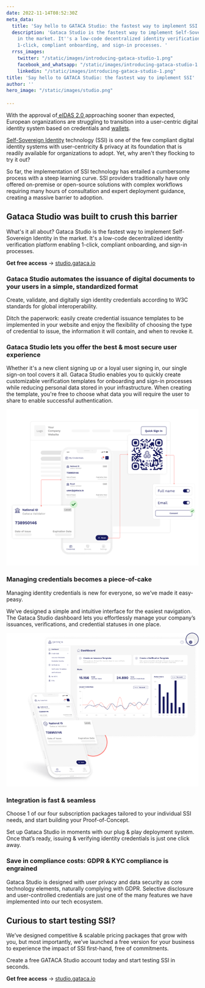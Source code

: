 ```yaml
---
date: 2022-11-14T08:52:30Z
meta_data:
  title: 'Say hello to GATACA Studio: the fastest way to implement SSI'
  description: 'Gataca Studio is the fastest way to implement Self-Sovereign Identity
    in the market. It''s a low-code decentralized identity verification platform enabling
    1-click, compliant onboarding, and sign-in processes. '
  rrss_images:
    twitter: "/static/images/introducing-gataca-studio-1.png"
    facebook_and_whatsapp: "/static/images/introducing-gataca-studio-1.png"
    linkedin: "/static/images/introducing-gataca-studio-1.png"
title: 'Say hello to GATACA Studio: the fastest way to implement SSI'
author: ''
hero_image: "/static/images/studio.png"

---
```

With the approval of[ eIDAS 2.0 ](https://gataca.io/blog/here-s-what-the-new-eidas-proposal-really-means-for-the-ssi-community-in-6-key-points)approaching sooner than expected, European organizations are struggling to transition into a user-centric digital identity system based on credentials and [wallets](https://gataca.io/blog/ssi-essentials-a-crash-course-on-digital-id-wallets).

[Self-Sovereign Identity](https://gataca.io/blog/ssi-essentials-everything-you-need-to-know-about-decentralized-identity) technology (SSI) is one of the few compliant digital identity systems with user-centricity & privacy at its foundation that is readily available for organizations to adopt. Yet, why aren't they flocking to try it out?

So far, the implementation of SSI technology has entailed a cumbersome process with a steep learning curve. SSI providers traditionally have only offered on-premise or open-source solutions with complex workflows requiring many hours of consultation and expert deployment guidance, creating a massive barrier to adoption.

## **Gataca Studio was built to crush this barrier**

What's it all about? Gataca Studio is the fastest way to implement Self-Sovereign Identity in the market. It's a low-code decentralized identity verification platform enabling 1-click, compliant onboarding, and sign-in processes.

**Get free access** → [studio.gataca.io](http://studio.gataca.io)

### **Gataca Studio automates the issuance of digital documents to your users in a simple, standardized format**

Create, validate, and digitally sign identity credentials according to W3C standards for global interoperability.

Ditch the paperwork: easily create credential issuance templates to be implemented in your website and enjoy the flexibility of choosing the type of credential to issue, the information it will contain, and when to revoke it.

### **Gataca Studio lets you offer the best & most secure user experience**

Whether it's a new client signing up or a loyal user signing in, our single sign-on tool covers it all. Gataca Studio enables you to quickly create customizable verification templates for onboarding and sign-in processes while reducing personal data stored in your infrastructure. When creating the template, you're free to choose what data you will require the user to share to enable successful authentication.

![Gataca Studio - Onboarding process](/static/images/582ab4e1-fefb-4b2c-8246-152c8249ff63.png "Gataca Studio - Onboarding process")

### **Managing credentials becomes a piece-of-cake**

Managing identity credentials is new for everyone, so we’ve made it easy-peasy.

We’ve designed a simple and intuitive interface for the easiest navigation. The Gataca Studio dashboard lets you effortlessly manage your company’s issuances, verifications, and credential statuses in one place.

![Gataca Studio dashboard](/static/images/064a18c1-6d76-497b-a718-6c79a3b935bf.png "Gataca Studio dashboard")

### **Integration is fast & seamless**

Choose 1 of our four subscription packages tailored to your individual SSI needs, and start building your Proof-of-Concept.

Set up Gataca Studio in moments with our plug & play deployment system. Once that’s ready, issuing & verifying identity credentials is just one click away.

### **Save in compliance costs: GDPR & KYC compliance is engrained**

Gataca Studio is designed with user privacy and data security as core technology elements, naturally complying with GDPR. Selective disclosure and user-controlled credentials are just one of the many features we have implemented into our tech ecosystem.

## **Curious to start testing SSI?**

We’ve designed competitive & scalable pricing packages that grow with you, but most importantly, we’ve launched a free version for your business to experience the impact of SSI first-hand, free of commitments.

Create a free GATACA Studio account today and start testing SSI in seconds.

**Get free access** → [studio.gataca.io](http://studio.gataca.io)